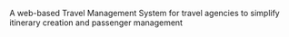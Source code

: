 A web-based Travel Management System for travel agencies to simplify itinerary creation and passenger management
